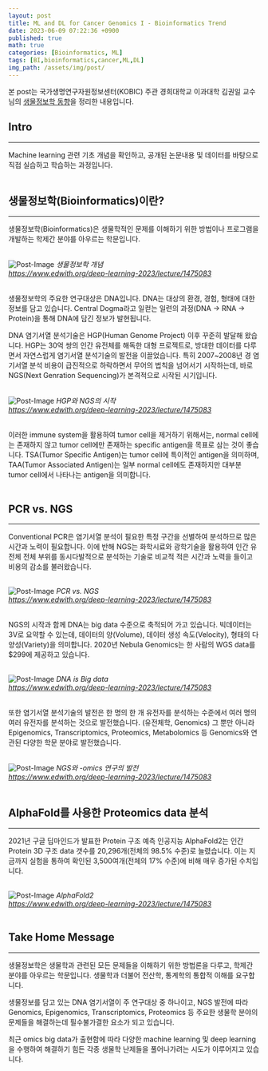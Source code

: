 ```yaml
---
layout: post
title: ML and DL for Cancer Genomics I - Bioinformatics Trend
date: 2023-06-09 07:22:36 +0900
published: true
math: true
categories: [Bioinformatics, ML]
tags: [BI,bioinformatics,cancer,ML,DL]
img_path: /assets/img/post/
---
```


본 post는 국가생명연구자원정보센터(KOBIC) 주관 경희대학교 이과대학 김권일 교수님의 [생물정보학 동향](https://www.edwith.org/deep-learning-2023/lecture/1475083, "생물정보학 동향")을 정리한 내용입니다.


## Intro
***

Machine learning 관련 기초 개념을 확인하고, 공개된 논문내용 및 데이터를 바탕으로 직접 실습하고 학습하는 과정입니다.
<br><br>


## 생물정보학(Bioinformatics)이란?
***

생물정보학(Bioinformatics)은 생물학적인 문제를 이해하기 위한 방법이나 프로그램을 개발하는 학제간 분야를 아우르는 학문입니다.
<br><br>


![Post-Image](MLDL4CancerGenome1.png)
_생물정보학 개념<br>
https://www.edwith.org/deep-learning-2023/lecture/1475083_
<br><br>


생물정보학의 주요한 연구대상은 DNA입니다. DNA는 대상의 환경, 경험, 형태에 대한 정보를 담고 있습니다. Central Dogma라고 일컫는 일련의 과정(DNA → RNA → Protein)을 통해 DNA에 담긴 정보가 발현됩니다.

DNA 염기서열 분석기술은 HGP(Human Genome Project) 이후 꾸준히 발달해 왔습니다. HGP는 30억 쌍의 인간 유전체를 해독한 대형 프로젝트로, 방대한 데이터를 다루면서 자연스럽게 염기서열 분석기술의 발전을 이끌었습니다. 특히 2007~2008년 경 염기서열 분석 비용이 급진적으로 하락하면서 무어의 법칙을 넘어서기 시작하는데, 바로 NGS(Next Genration Sequencing)가 본격적으로 시작된 시기입니다.
<br><br>


![Post-Image](MLDL4CancerGenome2.png)
_HGP와 NGS의 시작<br>
https://www.edwith.org/deep-learning-2023/lecture/1475083_
<br><br>


이러한 immune system을 활용하여 tumor cell을 제거하기 위해서는, normal cell에는  존재하지 않고 tumor cell에만 존재하는 specific antigen을 목표로 삼는 것이 좋습니다. TSA(Tumor Specific Antigen)는 tumor cell에 특이적인 antigen을 의미하며, TAA(Tumor Associated Antigen)는 일부 normal cell에도 존재하지만 대부분 tumor cell에서 나타나는 antigen을 의미합니다.
<br><br>


## PCR vs. NGS
***

Conventional PCR은 염기서열 분석이 필요한 특정 구간을 선별하여 분석하므로 많은 시간과 노력이 필요합니다. 이에 반해 NGS는 화학시료와 광학기술을 활용하여 인간 유전체 전체 부위를 동시다발적으로 분석하는 기술로 비교적 적은 시간과 노력을 들이고 비용의 감소를 불러왔습니다.
<br><br>


![Post-Image](MLDL4CancerGenome3.png)
_PCR vs. NGS<br>
https://www.edwith.org/deep-learning-2023/lecture/1475083_
<br><br>


NGS의 시작과 함께 DNA는 big data 수준으로 축적되어 가고 있습니다. 빅데이터는 3V로 요약할 수 있는데, 데이터의 양(Volume), 데이터 생성 속도(Velocity), 형태의 다양성(Variety)을 의미합니다. 2020년 Nebula Genomics는 한 사람의 WGS data를 $299에 제공하고 있습니다.
<br><br>


![Post-Image](MLDL4CancerGenome4.png)
_DNA is Big data<br>
https://www.edwith.org/deep-learning-2023/lecture/1475083_
<br><br>


또한 염기서열 분석기술의 발전은 한 명의 한 개 유전자를 분석하는 수준에서 여러 명의 여러 유전자를 분석하는 것으로 발전했습니다. (유전체학, Genomics) 그 뿐만 아니라 Epigenomics, Transcriptomics, Proteomics, Metabolomics 등 Genomics와 연관된 다양한 학문 분야로 발전했습니다.
<br><br>


![Post-Image](MLDL4CancerGenome5.png)
_NGS와 -omics 연구의 발전<br>
https://www.edwith.org/deep-learning-2023/lecture/1475083_
<br><br>


## AlphaFold를 사용한 Proteomics data 분석
***

2021년 구글 딥마인드가 발표한 Protein 구조 예측 인공지능 AlphaFold2는 인간 Protein 3D 구조 data 갯수를 20,296개(전체의 98.5% 수준)로 늘렸습니다. 이는 지금까지 실험을 통하여 확인된 3,500여개(전체의 17% 수준)에 비해 매우 증가된 수치입니다.
<br><br>


![Post-Image](MLDL4CancerGenome6.png)
_AlphaFold2<br>
https://www.edwith.org/deep-learning-2023/lecture/1475083_
<br><br>


## Take Home Message
***
생물정보학은 생물학과 관련된 모든 문제들을 이해하기 위한 방법론을 다루고, 학제간 분야를 아우르는 학문입니다. 생물학과 더불어 전산학, 통계학의 통합적 이해를 요구합니다.

생물정보를 담고 있는 DNA 염기서열이 주 연구대상 중 하나이고, NGS 발전에 따라 Genomics, Epigenomics, Transcriptomics, Proteomics 등 주요한 생물학 분야의 문제들을 해결하는데 필수불가결한 요소가 되고 있습니다.

최근 omics big data가 출현함에 따라 다양한 machine learning 및 deep learning을 수행하여 해결하기 힘든 각종 생물학 난제들을 풀어나가려는 시도가 이루어지고 있습니다.